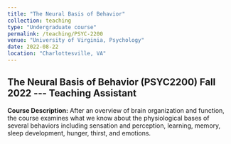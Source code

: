 ```yaml
---
title: "The Neural Basis of Behavior"
collection: teaching
type: "Undergraduate course"
permalink: /teaching/PSYC-2200
venue: "University of Virginia, Psychology"
date: 2022-08-22
location: "Charlottesville, VA"
---
```


The Neural Basis of Behavior (PSYC2200) Fall 2022 --- Teaching Assistant
----------

**Course Description:** After an overview of brain organization and function, the course examines what we know about the physiological bases of several behaviors including sensation and perception, learning, memory, sleep development, hunger, thirst, and emotions.